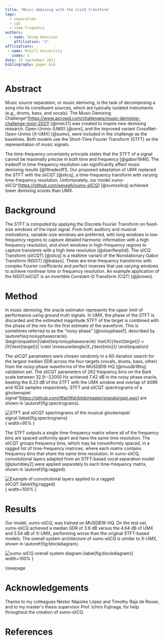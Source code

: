 ```yaml
---
title: 'Music demixing with the sliCQ transform'
tags:
  - separation
  - cqt
  - time-frequency
authors:
  - name: Sevag Hanssian
    affiliation: "1"
affiliations:
 - name: McGill University
   index: 1
date: 19 September 2021
bibliography: paper.bib
---
```


# Abstract

Music source separation, or music demixing, is the task of decomposing a song into its constituent sources, which are typically isolated instruments (e.g., drums, bass, and vocals). The Music Demixing Challenge^[<https://www.aicrowd.com/challenges/music-demixing-challenge-ismir-2021>] [@mdx21] was created to inspire new demixing research. Open-Unmix (UMX) [@umx], and the improved variant CrossNet-Open-Unmix (X-UMX) [@xumx], were included in the challenge as the baselines. Both models use the Short-Time Fourier Transform (STFT) as the representation of music signals.

The time-frequency uncertainty principle states that the STFT of a signal cannot be maximally precise in both time and frequency [@gabor1946]. The tradeoff in time-frequency resolution can significantly affect music demixing results [@tftradeoff1]. Our proposed adaptation of UMX replaced the STFT with the sliCQT [@slicq], a time-frequency transform with varying time-frequency resolution. Unfortunately, our model xumx-sliCQ^[<https://github.com/sevagh/xumx-sliCQ>] [@xumxslicq] achieved lower demixing scores than UMX.

# Background

The STFT is computed by applying the Discrete Fourier Transform on fixed-size windows of the input signal. From both auditory and musical motivations, variable-size windows are preferred, with long windows in low-frequency regions to capture detailed harmonic information with a high frequency resolution, and short windows in high-frequency regions to capture transients with a high time resolution [@doerflerphd]. The sliCQ Transform (sliCQT) [@slicq] is a realtime variant of the Nonstationary Gabor Transform (NSGT) [@balazs]. These are time-frequency transforms with complex Fourier coefficients and perfect inverses that use varying windows to achieve nonlinear time or frequency resolution. An example application of the NSGT/sliCQT is an invertible Constant-Q Transform (CQT) [@jbrown].

# Method

In music demixing, the oracle estimator represents the upper limit of performance using ground truth signals. In UMX, the phase of the STFT is discarded and the estimated magnitude STFT of the target is combined with the phase of the mix for the first estimate of the waveform. This is sometimes referred to as the "noisy phase" [@noisyphase1], described by \autoref{eq:noisyphaseoracle}.
\begin{equation}\label{eq:noisyphaseoracle}
\hat{X}_{\text{target}} = |X_{\text{target}}| \cdot \measuredangle{X_{\text{mix}}}
\end{equation}

The sliCQT parameters were chosen randomly in a 60-iteration search for the largest median SDR across the four targets (vocals, drums, bass, other) from the noisy-phase waveforms of the MUSDB18-HQ [@musdb18hq] validation set. The sliCQT parameters of 262 frequency bins on the Bark scale between 32.9--22050 Hz achieved 7.42 dB in the noisy phase oracle, beating the 6.23 dB of the STFT with the UMX window and overlap of 4096 and 1024 samples respectively. STFT and sliCQT spectrograms of a glockenspiel signal^[<https://github.com/ltfat/ltfat/blob/master/signals/gspi.wav>] are shown in \autoref{fig:spectrograms}.

![STFT and sliCQT spectrograms of the musical glockenspiel signal.\label{fig:spectrograms}](https://raw.githubusercontent.com/sevagh/mdx-submissions21/HANSSIAN/static-assets/spectrograms_comparison.png){ width=95% }

The STFT outputs a single time-frequency matrix where all of the frequency bins are spaced uniformly apart and have the same time resolution. The sliCQT groups frequency bins, which may be nonuniformly spaced, in a ragged list of time-frequency matrices, where each matrix contains frequency bins that share the same time resolution. In xumx-sliCQ, convolutional layers adapted from an STFT-based vocal separation model [@plumbley2] were applied separately to each time-frequency matrix, shown in \autoref{fig:ragged}.

![Example of convolutional layers applied to a ragged sliCQT.\label{fig:ragged}](https://raw.githubusercontent.com/sevagh/mdx-submissions21/HANSSIAN/static-assets/xumx_slicq_pertarget.png){ width=100% }

# Results

Our model, xumx-sliCQ, was trained on MUSDB18-HQ. On the test set, xumx-sliCQ achieved a median SDR of 3.6 dB versus the 4.64 dB of UMX and 5.54 dB of X-UMX, performing worse than the original STFT-based models. The overall system architecture of xumx-sliCQ is similar to X-UMX, shown in \autoref{fig:blockdiagram}.

![xumx-sliCQ overall system diagram.\label{fig:blockdiagram}](https://raw.githubusercontent.com/sevagh/mdx-submissions21/HANSSIAN/static-assets/xumx_overall_arch.png){ width=100% }

\newpage

# Acknowledgements

Thanks to my colleagues Néstor Nápoles López and Timothy Raja de Reuse, and to my master's thesis supervisor Prof. Ichiro Fujinaga, for help throughout the creation of xumx-sliCQ.

# References
